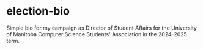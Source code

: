 # election-bio

Simple bio for my campaign as Director of Student Affairs for the University of Manitoba Computer Science Students' Association in the 2024-2025 term.
